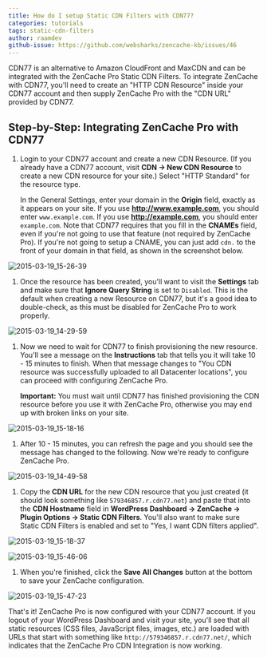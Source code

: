 ```yaml
---
title: How do I setup Static CDN Filters with CDN77?
categories: tutorials
tags: static-cdn-filters
author: raamdev
github-issue: https://github.com/websharks/zencache-kb/issues/46
---
```


CDN77 is an alternative to Amazon CloudFront and MaxCDN and can be integrated with the ZenCache Pro Static CDN Filters. To integrate ZenCache with CDN77, you'll need to create an "HTTP CDN Resource" inside your CDN77 account and then supply ZenCache Pro with the "CDN URL" provided by CDN77.

## Step-by-Step: Integrating ZenCache Pro with CDN77

1. Login to your CDN77 account and create a new CDN Resource. (If you already have a CDN77 account, visit **CDN → New CDN Resource** to create a new CDN resource for your site.) Select "HTTP Standard" for the resource type. 

     In the General Settings, enter your domain in the **Origin** field, exactly as it appears on your site. If you use **http://www.example.com**, you should enter `www.example.com`. If you use **http://example.com**, you should enter `example.com`. Note that CDN77 requires that you fill in the **CNAMEs** field, even if you're not going to use that feature (not required by ZenCache Pro). If you're not going to setup a CNAME, you can just add `cdn.` to the front of your domain in that field, as shown in the screenshot below.

![2015-03-19_15-26-39](https://cloud.githubusercontent.com/assets/53005/6739104/ee789160-ce4c-11e4-9c56-5e3cf767412c.png)

1. Once the resource has been created, you'll want to visit the **Settings** tab and make sure that **Ignore Query String** is set to `Disabled`. This is the default when creating a new Resource on CDN77, but it's a good idea to double-check, as this must be disabled for ZenCache Pro to work properly.

![2015-03-19_14-29-59](https://cloud.githubusercontent.com/assets/53005/6739374/a3944584-ce4e-11e4-9635-337c366b4620.png)

1. Now we need to wait for CDN77 to finish provisioning the new resource. You'll see a message on the **Instructions** tab that tells you it will take 10 - 15 minutes to finish. When that message changes to "You CDN resource was successfully uploaded to all Datacenter locations", you can proceed with configuring ZenCache Pro. 

     **Important:** You must wait until CDN77 has finished provisioning the CDN resource before you use it with ZenCache Pro, otherwise you may end up with broken links on your site.

![2015-03-19_15-18-16](https://cloud.githubusercontent.com/assets/53005/6739391/c0e51af0-ce4e-11e4-8aa8-719ef1db1249.png)

1. After 10 - 15 minutes, you can refresh the page and you should see the message has changed to the following. Now we're ready to configure ZenCache Pro.

![2015-03-19_14-49-58](https://cloud.githubusercontent.com/assets/53005/6739401/c1a23432-ce4e-11e4-98df-0ea3b09dd60c.png)

1. Copy the **CDN URL** for the new CDN resource that you just created (it should look something like `579346857.r.cdn77.net`) and paste that into the **CDN Hostname** field in **WordPress Dashboard → ZenCache → Plugin Options → Static CDN Filters**. You'll also want to make sure Static CDN Filters is enabled and set to "Yes, I want CDN filters applied".

![2015-03-19_15-18-37](https://cloud.githubusercontent.com/assets/53005/6739426/e8fa9e16-ce4e-11e4-89b5-c0f5d741f20f.png)

![2015-03-19_15-46-06](https://cloud.githubusercontent.com/assets/53005/6739554/a609b438-ce4f-11e4-9fee-6bd687da8b21.png)

1. When you're finished, click the **Save All Changes** button at the bottom to save your ZenCache configuration.

![2015-03-19_15-47-23](https://cloud.githubusercontent.com/assets/53005/6739569/d405e6b8-ce4f-11e4-9461-65290acdab75.png)

That's it! ZenCache Pro is now configured with your CDN77 account. If you logout of your WordPress Dashboard and visit your site, you'll see that all static resources (CSS files, JavaScript files, images, etc.) are loaded with URLs that start with something like `http://579346857.r.cdn77.net/`, which indicates that the ZenCache Pro CDN Integration is now working.